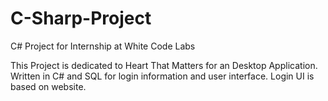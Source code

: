 # C-Sharp-Project
C# Project for Internship at White Code Labs

This Project is dedicated to Heart That Matters for an Desktop Application. Written in C# and SQL for login information and user interface.
Login UI is based on website.
